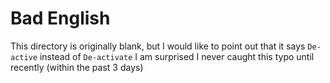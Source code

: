 # Bad English

This directory is originally blank, but I would like to point out that it says `De-active` instead of `De-activate` I am surprised I never caught this typo until recently (within the past 3 days)

